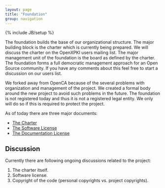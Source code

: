 ```yaml
---
layout: page
title: "Foundation"
group: navigation
---
```

{% include JB/setup %}



<p>The foundation builds the base of our organizational structure.
           The major building block is the charter which is currently being
           prepared. We will discuss the charter on the OpenXPKI users
           mailing list. The major management unit of the foundation is
           the board as defined by the charter. The foundation forms a full
           democratic management approach for an Open Source community.
           If you have any comments about this feel free to start a
           discussion on our users list.
</p>
<p>We forked away from OpenCA because of the several problems with
           organization and management of the project. We created a formal body
           around the new project to avoid such problems in the future.
           The foundation is not registered today and thus it is not a
           registered legal entity. We only will do so if this is required
           to protect the project.
</p>
<p>As of today there are three major documents:</p>
<ul>
<li><a href="charter.txt">The Charter</a></li>
<li><a href="sw_license.txt">The Software License</a></li>
<li><a href="doc_license.txt">The Documentation License</a></li>
</ul>
<h2>Discussion</h2>
<p>Currently there are following ongoing discussions related to the
project:
</p>
<ol>
<li>The charter itself.</li>
<li>Software license.</li>
<li>Copyright of the code (personal copyrights vs. project copyrights).</li>
</ol>

